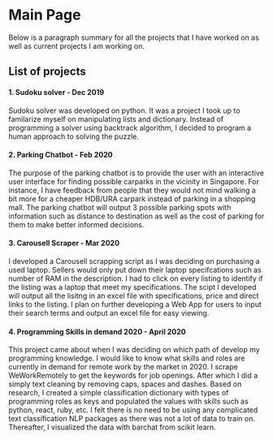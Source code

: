 # Main Page

Below is a paragraph summary for all the projects that I have worked on as well as current projects I am working on.

## List of projects
#### 1. Sudoku solver - Dec 2019

Sudoku solver was developed on python. It was a project I took up to familarize myself on manipulating lists and dictionary. 
Instead of programming a solver using backtrack algorithm, I decided to program a human approach to solving the puzzle.

#### 2. Parking Chatbot - Feb 2020

The purpose of the parking chatbot is to provide the user with an interactive user interface for finding possible carparks in the vicinity in Singapore.
For instance, I have feedback from people that they would not mind walking a bit more for a cheaper HDB/URA carpark instead of parking in a shopping mall.
The parking chatbot will output 3 possible parking spots with information such as distance to destination as well as the cost of parking for them to make better informed decisions. 

#### 3. Carousell Scraper - Mar 2020

I developed a Carousell scrapping script as I was deciding on purchasing a used laptop. Sellers would only put down their laptop specifcations such as number of  RAM in the description.
I had to click on every listing to identify if the listing was a laptop that meet my specifications. The scipt I developed will output all the lisitng in an excel file with specifications, price and
direct links to the listing. I plan on further developing a Web App for users to input their search terms and output an excel file for easy viewing.  

#### 4. Programming Skills in demand 2020 - April 2020

This project came about when I was deciding on which path of develop my programming knowledge. I would like to know what skills and roles are currently in demand for remote work
by the market in 2020. I scrape WeWorkRemotely to get the keywords for job openings. After which I did a simply text cleaning by removing caps, spaces and dashes.
Based on research, I created a simple classification dictionary with types of programming roles as keys and populated the values with skills such as python, react, ruby, etc.
I felt there is no need to be using any complicated text classification NLP packages as there was not a lot of data to train on. Thereafter, I visualized the data with barchat from scikit learn.
